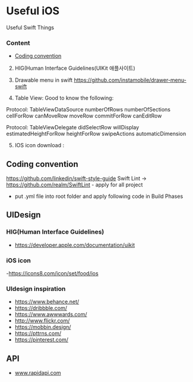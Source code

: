 # Useful iOS
Useful Swift Things

### Content
- [Coding convention](#Coding-convention)

2. HIG(Human Interface Guidelines(UIKit 애플사이트)
	
3. Drawable menu in swift
https://github.com/instamobile/drawer-menu-swift

4. Table View:
Good to know the following:

Protocol:  TableViewDataSource
numberOfRows
numberOfSections
cellForRow
canMoveRow
moveRow
commitForRow
canEditRow

Protocol:  TableViewDelegate
didSelectRow
willDisplay
estimatedHeightForRow
heightForRow
swipeActions
automaticDimension

5. IOS icon download : 



	


## Coding convention

https://github.com/linkedin/swift-style-guide
Swift Lint -> https://github.com/realm/SwiftLint - apply for all project
- put .yml file into root folder and apply following code in Build Phases

## UIDesign

### HIG(Human Interface Guidelines)
- https://developer.apple.com/documentation/uikit

### iOS icon 

-https://icons8.com/icon/set/food/ios

### UIdesign inspiration

- https://www.behance.net/
- https://dribbble.com/
- https://www.awwwards.com/
- http://www.flickr.com/
- https://mobbin.design/
- https://pttrns.com/
- https://pinterest.com/

## API

- www.rapidapi.com
